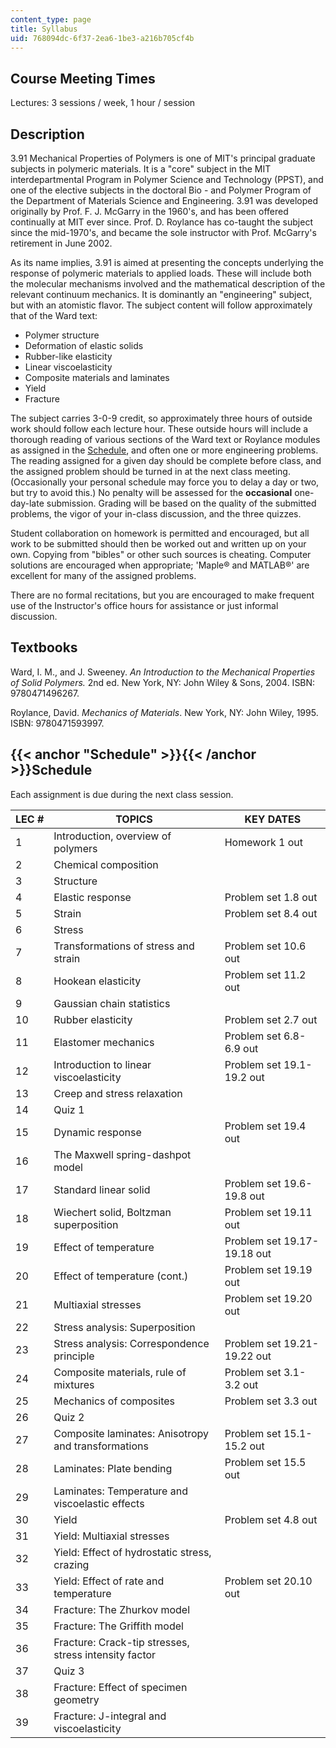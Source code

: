 ```yaml
---
content_type: page
title: Syllabus
uid: 768094dc-6f37-2ea6-1be3-a216b705cf4b
---
```


Course Meeting Times
--------------------

Lectures: 3 sessions / week, 1 hour / session

Description
-----------

3.91 Mechanical Properties of Polymers is one of MIT's principal graduate subjects in polymeric materials. It is a "core" subject in the MIT interdepartmental Program in Polymer Science and Technology (PPST), and one of the elective subjects in the doctoral Bio - and Polymer Program of the Department of Materials Science and Engineering. 3.91 was developed originally by Prof. F. J. McGarry in the 1960's, and has been offered continually at MIT ever since. Prof. D. Roylance has co-taught the subject since the mid-1970's, and became the sole instructor with Prof. McGarry's retirement in June 2002.

As its name implies, 3.91 is aimed at presenting the concepts underlying the response of polymeric materials to applied loads. These will include both the molecular mechanisms involved and the mathematical description of the relevant continuum mechanics. It is dominantly an "engineering" subject, but with an atomistic flavor. The subject content will follow approximately that of the Ward text:

*   Polymer structure
*   Deformation of elastic solids
*   Rubber-like elasticity
*   Linear viscoelasticity
*   Composite materials and laminates
*   Yield
*   Fracture

The subject carries 3-0-9 credit, so approximately three hours of outside work should follow each lecture hour. These outside hours will include a thorough reading of various sections of the Ward text or Roylance modules as assigned in the [Schedule](#Schedule), and often one or more engineering problems. The reading assigned for a given day should be complete before class, and the assigned problem should be turned in at the next class meeting. (Occasionally your personal schedule may force you to delay a day or two, but try to avoid this.) No penalty will be assessed for the **occasional** one-day-late submission. Grading will be based on the quality of the submitted problems, the vigor of your in-class discussion, and the three quizzes.

Student collaboration on homework is permitted and encouraged, but all work to be submitted should then be worked out and written up on your own. Copying from "bibles" or other such sources is cheating. Computer solutions are encouraged when appropriate; 'Maple® and MATLAB®' are excellent for many of the assigned problems.

There are no formal recitations, but you are encouraged to make frequent use of the Instructor's office hours for assistance or just informal discussion.

Textbooks
---------

Ward, I. M., and J. Sweeney. _An Introduction to the Mechanical Properties of Solid Polymers._ 2nd ed. New York, NY: John Wiley & Sons, 2004. ISBN: 9780471496267.

Roylance, David. _Mechanics of Materials_. New York, NY: John Wiley, 1995. ISBN: 9780471593997.

{{< anchor "Schedule" >}}{{< /anchor >}}Schedule
------------------------------------------------

Each assignment is due during the next class session.

| LEC # | TOPICS | KEY DATES |
| --- | --- | --- |
| 1 | Introduction, overview of polymers | Homework 1 out |
| 2 | Chemical composition | &nbsp; |
| 3 | Structure | &nbsp; |
| 4 | Elastic response | Problem set 1.8 out |
| 5 | Strain | Problem set 8.4 out |
| 6 | Stress | &nbsp; |
| 7 | Transformations of stress and strain | Problem set 10.6 out |
| 8 | Hookean elasticity | Problem set 11.2 out |
| 9 | Gaussian chain statistics | &nbsp; |
| 10 | Rubber elasticity | Problem set 2.7 out |
| 11 | Elastomer mechanics | Problem set 6.8-6.9 out |
| 12 | Introduction to linear viscoelasticity | Problem set 19.1-19.2 out |
| 13 | Creep and stress relaxation | &nbsp; |
| 14 | Quiz 1 | &nbsp; |
| 15 | Dynamic response | Problem set 19.4 out |
| 16 | The Maxwell spring-dashpot model | &nbsp; |
| 17 | Standard linear solid | Problem set 19.6-19.8 out |
| 18 | Wiechert solid, Boltzman superposition | Problem set 19.11 out |
| 19 | Effect of temperature | Problem set 19.17-19.18 out |
| 20 | Effect of temperature (cont.) | Problem set 19.19 out |
| 21 | Multiaxial stresses | Problem set 19.20 out |
| 22 | Stress analysis: Superposition | &nbsp; |
| 23 | Stress analysis: Correspondence principle | Problem set 19.21-19.22 out |
| 24 | Composite materials, rule of mixtures | Problem set 3.1-3.2 out |
| 25 | Mechanics of composites | Problem set 3.3 out |
| 26 | Quiz 2 | &nbsp; |
| 27 | Composite laminates: Anisotropy and transformations | Problem set 15.1-15.2 out |
| 28 | Laminates: Plate bending | Problem set 15.5 out |
| 29 | Laminates: Temperature and viscoelastic effects | &nbsp; |
| 30 | Yield | Problem set 4.8 out |
| 31 | Yield: Multiaxial stresses | &nbsp; |
| 32 | Yield: Effect of hydrostatic stress, crazing | &nbsp; |
| 33 | Yield: Effect of rate and temperature | Problem set 20.10 out |
| 34 | Fracture: The Zhurkov model | &nbsp; |
| 35 | Fracture: The Griffith model | &nbsp; |
| 36 | Fracture: Crack-tip stresses, stress intensity factor | &nbsp; |
| 37 | Quiz 3 | &nbsp; |
| 38 | Fracture: Effect of specimen geometry | &nbsp; |
| 39 | Fracture: J-integral and viscoelasticity |